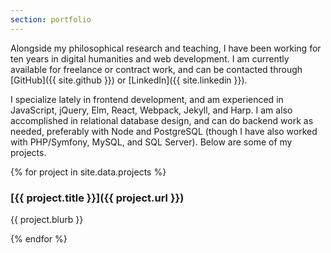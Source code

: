 ```yaml
---
section: portfolio
---
```

Alongside my philosophical research and teaching, I have been working for ten years in digital humanities and web development. I am currently available for freelance or contract work, and can be contacted through [GitHub]({{ site.github }}) or [LinkedIn]({{ site.linkedin }}).

I specialize lately in frontend development, and am experienced in JavaScript, jQuery, Elm, React, Webpack, Jekyll, and Harp. I am also accomplished in relational database design, and can do backend work as needed, preferably with Node and PostgreSQL (though I have also worked with PHP/Symfony, MySQL, and SQL Server). Below are some of my projects.

{% for project in site.data.projects %}
### [{{ project.title }}]({{ project.url }})

{{ project.blurb }}

{% endfor %}
